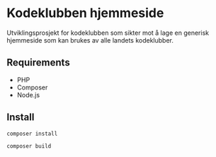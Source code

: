 # Kodeklubben hjemmeside

Utviklingsprosjekt for kodeklubben som sikter mot å lage en generisk hjemmeside som kan brukes av alle landets kodeklubber.

## Requirements
- PHP
- Composer
- Node.js

## Install
`composer install`

`composer build`
